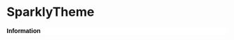# SparklyTheme

<!-- HTML Codes by Quackit.com -->
<!DOCTYPE html>
<title>Text Example</title>
<style>
div.container {
background-color: #ffffff;
}
div.container p {
font-family: Arial;
font-size: 14px;
font-style: normal;
font-weight: bold;
text-decoration: none;
text-transform: none;
color: #000000;
background-color: #ffffff;
}
</style>

<div class="container">
<p>Information</p>
</div>
